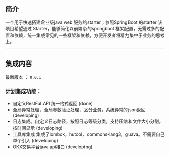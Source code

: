 ## 简介
  一个用于快速搭建企业级java web 服务的starter；参照SpringBoot 的starter 该项目希望通过 Starter，能够简化以前繁杂的springboot 框架配置，无需过多的配置和依赖，统一集成常见的一些框架和依赖，方便开发者将精力集中于业务的思考上。

  ---
## 集成内容
最新版本 ： `0.0.1`
### 计划集成功能：
* 自定义RestFul API 统一格式返回  (done)
* 全局异常处理，全局参数验证处理，区分业务，系统异常的json返回 (developing)
* 日志集成。自定义日志路径，按照日志等级分类，支持压缩和文件大小分割。按时间显示 (developing)
* 工具库集成 集成了lombok，hutool，commons-lang3，guava。不需要自己单个引入 (developing)
* OKX交易平台java api接口 (developing)
